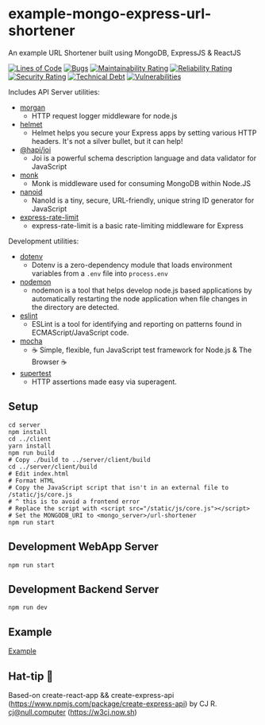 # example-mongo-express-url-shortener
An example URL Shortener built using MongoDB, ExpressJS &amp; ReactJS

[![Lines of Code](https://sonarcloud.io/api/project_badges/measure?project=dewhurstwill_example-mongo-express-url-shortener&metric=ncloc)](https://sonarcloud.io/dashboard?id=dewhurstwill_example-mongo-express-url-shortener)
[![Bugs](https://sonarcloud.io/api/project_badges/measure?project=dewhurstwill_example-mongo-express-url-shortener&metric=bugs)](https://sonarcloud.io/dashboard?id=dewhurstwill_example-mongo-express-url-shortener)
[![Maintainability Rating](https://sonarcloud.io/api/project_badges/measure?project=dewhurstwill_example-mongo-express-url-shortener&metric=sqale_rating)](https://sonarcloud.io/dashboard?id=dewhurstwill_example-mongo-express-url-shortener)
[![Reliability Rating](https://sonarcloud.io/api/project_badges/measure?project=dewhurstwill_example-mongo-express-url-shortener&metric=reliability_rating)](https://sonarcloud.io/dashboard?id=dewhurstwill_example-mongo-express-url-shortener)
[![Security Rating](https://sonarcloud.io/api/project_badges/measure?project=dewhurstwill_example-mongo-express-url-shortener&metric=security_rating)](https://sonarcloud.io/dashboard?id=dewhurstwill_example-mongo-express-url-shortener)
[![Technical Debt](https://sonarcloud.io/api/project_badges/measure?project=dewhurstwill_example-mongo-express-url-shortener&metric=sqale_index)](https://sonarcloud.io/dashboard?id=dewhurstwill_example-mongo-express-url-shortener)
[![Vulnerabilities](https://sonarcloud.io/api/project_badges/measure?project=dewhurstwill_example-mongo-express-url-shortener&metric=vulnerabilities)](https://sonarcloud.io/dashboard?id=dewhurstwill_example-mongo-express-url-shortener)

Includes API Server utilities:

* [morgan](https://www.npmjs.com/package/morgan)
  * HTTP request logger middleware for node.js
* [helmet](https://www.npmjs.com/package/helmet)
  * Helmet helps you secure your Express apps by setting various HTTP headers. It's not a silver bullet, but it can help!
* [@hapi/joi](https://www.npmjs.com/package/@hapi/joi)
  * Joi is a powerful schema description language and data validator for JavaScript
* [monk](https://www.npmjs.com/package/monk)
  * Monk is middleware used for consuming MongoDB within Node.JS
* [nanoid](https://www.npmjs.com/package/nanoid)
  * NanoId is a tiny, secure, URL-friendly, unique string ID generator for JavaScript
* [express-rate-limit](https://www.npmjs.com/package/express-rate-limit)
  * express-rate-limit is a basic rate-limiting middleware for Express

Development utilities:

* [dotenv](https://www.npmjs.com/package/dotenv)
  * Dotenv is a zero-dependency module that loads environment variables from a `.env` file into `process.env`
* [nodemon](https://www.npmjs.com/package/nodemon)
  * nodemon is a tool that helps develop node.js based applications by automatically restarting the node application when file changes in the directory are detected.
* [eslint](https://www.npmjs.com/package/eslint)
  * ESLint is a tool for identifying and reporting on patterns found in ECMAScript/JavaScript code.
* [mocha](https://www.npmjs.com/package/mocha)
  * ☕️ Simple, flexible, fun JavaScript test framework for Node.js & The Browser ☕️
* [supertest](https://www.npmjs.com/package/supertest)
  * HTTP assertions made easy via superagent.

## Setup

```
cd server
npm install
cd ../client
yarn install
npm run build
# Copy ./build to ../server/client/build
cd ../server/client/build
# Edit index.html
# Format HTML
# Copy the JavaScript script that isn't in an external file to /static/js/core.js
# ^ this is to avoid a frontend error 
# Replace the script with <script src="/static/js/core.js"></script>
# Set the MONGODB_URI to <mongo_server>/url-shortener
npm run start

```

## Development WebApp Server

```
npm run start
```

## Development Backend Server

```
npm run dev
```

## Example
[Example](https://short.wdew.uk)

## Hat-tip 🎩

Based-on create-react-app && create-express-api (https://www.npmjs.com/package/create-express-api) by CJ R. <cj@null.computer> (https://w3cj.now.sh)
